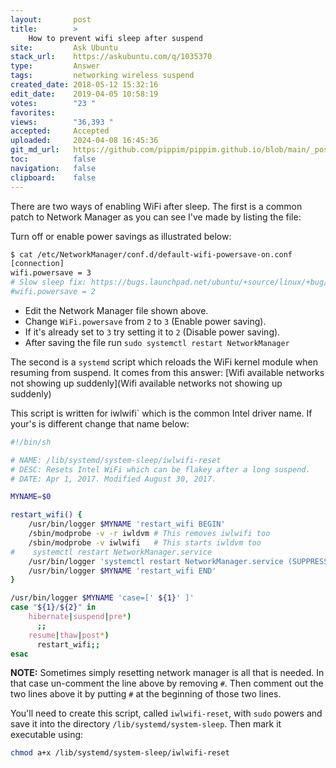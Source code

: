 ```yaml
---
layout:       post
title:        >
    How to prevent wifi sleep after suspend
site:         Ask Ubuntu
stack_url:    https://askubuntu.com/q/1035370
type:         Answer
tags:         networking wireless suspend
created_date: 2018-05-12 15:32:16
edit_date:    2019-04-05 10:58:19
votes:        "23 "
favorites:    
views:        "36,393 "
accepted:     Accepted
uploaded:     2024-04-08 16:45:36
git_md_url:   https://github.com/pippim/pippim.github.io/blob/main/_posts/2018/2018-05-12-How-to-prevent-wifi-sleep-after-suspend.md
toc:          false
navigation:   false
clipboard:    false
---
```


There are two ways of enabling WiFi after sleep. The first is a common patch to Network Manager as you can see I've made by listing the file:


Turn off or enable power savings as illustrated below:

``` bash
$ cat /etc/NetworkManager/conf.d/default-wifi-powersave-on.conf
[connection]
wifi.powersave = 3
# Slow sleep fix: https://bugs.launchpad.net/ubuntu/+source/linux/+bug/1670041
#wifi.powersave = 2
```

- Edit the Network Manager file shown above.
- Change `WiFi.powersave` from `2` to `3` (Enable power saving).
- If it's already set to `3` try setting it to `2` (Disable power saving).
- After saving the file run `sudo systemctl restart NetworkManager`

The second is a `systemd` script which reloads the WiFi kernel module when resuming from suspend. It comes from this answer: [Wifi available networks not showing up suddenly](Wifi available networks not showing up suddenly)

This script is written for iwlwifi` which is the common Intel driver name. If your's is different change that name below:

``` sh
#!/bin/sh

# NAME: /lib/systemd/system-sleep/iwlwifi-reset
# DESC: Resets Intel WiFi which can be flakey after a long suspend.
# DATE: Apr 1, 2017. Modified August 30, 2017.

MYNAME=$0

restart_wifi() {
    /usr/bin/logger $MYNAME 'restart_wifi BEGIN'
    /sbin/modprobe -v -r iwldvm # This removes iwlwifi too
    /sbin/modprobe -v iwlwifi   # This starts iwldvm too
#    systemctl restart NetworkManager.service
    /usr/bin/logger 'systemctl restart NetworkManager.service (SUPPRESSED)'
    /usr/bin/logger $MYNAME 'restart_wifi END'
}

/usr/bin/logger $MYNAME 'case=[' ${1}' ]'
case "${1}/${2}" in
    hibernate|suspend|pre*)
      ;;
    resume|thaw|post*)
      restart_wifi;;
esac
```

**NOTE:** Sometimes simply resetting network manager is all that is needed. In that case un-comment the line above by removing `#`. Then comment out the two lines above it by putting `#` at the beginning of those two lines.

You'll need to create this script, called `iwlwifi-reset`, with `sudo` powers and save it into the directory `/lib/systemd/system-sleep`.  Then mark it executable using:

``` bash
chmod a+x /lib/systemd/system-sleep/iwlwifi-reset
```
